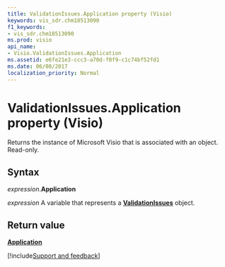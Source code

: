 ```yaml
---
title: ValidationIssues.Application property (Visio)
keywords: vis_sdr.chm18513090
f1_keywords:
- vis_sdr.chm18513090
ms.prod: visio
api_name:
- Visio.ValidationIssues.Application
ms.assetid: e6fe21e3-ccc3-a70d-f0f9-c1c74bf52fd1
ms.date: 06/08/2017
localization_priority: Normal
---
```



# ValidationIssues.Application property (Visio)

Returns the instance of Microsoft Visio that is associated with an object. Read-only.


## Syntax

_expression_.**Application**

_expression_ A variable that represents a **[ValidationIssues](Visio.ValidationIssues.md)** object.


## Return value

 **[Application](Visio.Application.md)**

[!include[Support and feedback](~/includes/feedback-boilerplate.md)]